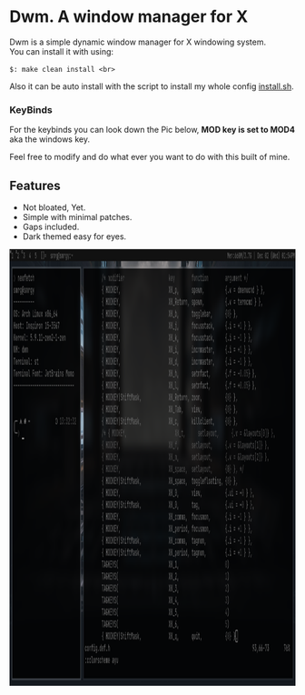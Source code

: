 # Dwm. A window manager for X

<p> Dwm is a simple dynamic window manager for X windowing system. <br>
You can install it with using:

```shell
$: make clean install <br>
```

Also it can be auto install with the script to install my whole config [install.sh](https://github.com/AvishekPD/AvishekPD/blob/main/install.sh). <br> 

### KeyBinds 
For the keybinds you can look down the Pic below, 
<b>MOD key is set to MOD4</b> aka the windows key.

Feel free to modify and do what ever you want to do with this built of mine.

## Features 
- Not bloated, Yet.
- Simple with minimal patches.
- Gaps included.
- Dark themed easy for eyes.

<p alight="center">
	<img width="1366"
	height="768'
	alt="preview"
	src="./preview.jpg">
</p>
